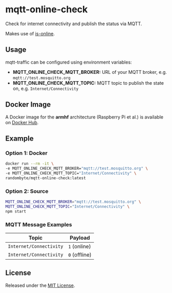 # mqtt-online-check
Check for internet connectivity and publish the status via MQTT.

Makes use of [is-online](https://github.com/sindresorhus/is-online).

## Usage
mqtt-traffic can be configured using environment variables:

- **MQTT_ONLINE_CHECK_MQTT_BROKER:** URL of your MQTT broker, e.g. `mqtt://test.mosquitto.org`
- **MQTT_ONLINE_CHECK_MQTT_TOPIC:** MQTT topic to publish the state on, e.g. `Internet/Connectivity`

## Docker Image
A Docker image for the **armhf** architecture (Raspberry Pi et al.) is available on [Docker Hub](https://hub.docker.com/r/randombyte/mqtt-online-check).

## Example

### Option 1: Docker
````sh
docker run --rm -it \
-e MQTT_ONLINE_CHECK_MQTT_BROKER="mqtt://test.mosquitto.org" \
-e MQTT_ONLINE_CHECK_MQTT_TOPIC="Internet/Connectivity" \
randombyte/mqtt-online-check:latest
````

### Option 2: Source
````sh
MQTT_ONLINE_CHECK_MQTT_BROKER="mqtt://test.mosquitto.org" \
MQTT_ONLINE_CHECK_MQTT_TOPIC="Internet/Connectivity" \
npm start
````

### MQTT Message Examples

| Topic        | Payload
| ------------- |-------------|
| `Internet/Connectivity` | `1` (online) |
| `Internet/Connectivity` | `0` (offline) |

## License
Released under the [MIT License](https://opensource.org/licenses/MIT).
